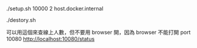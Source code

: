 ./setup.sh 10000 2 host.docker.internal

./destory.sh

可以用這個來查線上人數，但不要用 browser 開，因為 browser 不能打開 port 10080
<http://localhost:10080/status>
